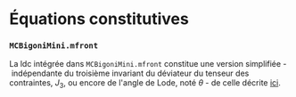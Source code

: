 # Équations constitutives

### `MCBigoniMini.mfront`

La ldc intégrée dans `MCBigoniMini.mfront` constitue une version simplifiée&nbsp;-&nbsp;indépendante du troisième invariant du déviateur du tenseur des contraintes, $J_3$, ou encore de l'angle de Lode, noté $\theta$&nbsp;-&nbsp;de celle décrite [ici](https://tfel.sourceforge.net/MohrCoulomb.html).



